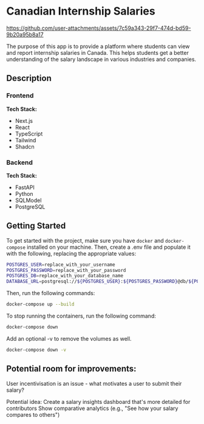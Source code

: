 # Canadian Internship Salaries

https://github.com/user-attachments/assets/7c59a343-29f7-474d-bd59-9b20a95b8a17

The purpose of this app is to provide a platform where students can view and report internship salaries in Canada. This helps students get a better understanding of the salary landscape in various industries and companies.

## Description

### Frontend

**Tech Stack:**
- Next.js
- React
- TypeScript
- Tailwind
- Shadcn

### Backend

**Tech Stack:**
- FastAPI
- Python
- SQLModel
- PostgreSQL

## Getting Started

To get started with the project, make sure you have `docker` and `docker-compose` installed on your machine.
Then, create a .env file and populate it with the following, replacing the appropriate values:

```bash
POSTGRES_USER=replace_with_your_username
POSTGRES_PASSWORD=replace_with_your_password
POSTGRES_DB=replace_with_your_database_name
DATABASE_URL=postgresql://${POSTGRES_USER}:${POSTGRES_PASSWORD}@db/${POSTGRES_DB}
```
Then, run the following commands:

```bash
docker-compose up --build
```

To stop running the containers, run the following command:

```bash
docker-compose down
```
Add an optional -v to remove the volumes as well.

```bash
docker-compose down -v
```

## Potential room for improvements:

User incentivisation is an issue - what motivates a user to submit their salary?

Potential idea: Create a salary insights dashboard that's more detailed for contributors
Show comparative analytics (e.g., "See how your salary compares to others")

